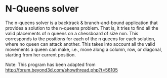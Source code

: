 N-Queens solver
====================

The n-queens solver is a backtrack & branch-and-bound application that
provides a solution to the n-queens problem. That is, it tries to find
all the valid placements of n queens on a chessboard of size nxn. This
corresponds to the positions for each of the n queens for each solution,
where no queen can attack another. This takes into account all the valid
movements a queen can make, i.e., move along a column, row, or diagonal,
starting from her current position.

Note: This program has been adapted from http://forum.beyond3d.com/showthread.php?t=56105
